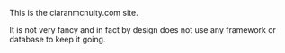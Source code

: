 This is the ciaranmcnulty.com site.

It is not very fancy and in fact by design does not use any framework or database to keep it going.